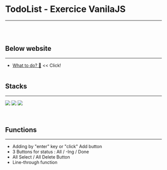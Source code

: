 # TodoList - Exercice VanilaJS

---

<br>
<br>

## Below website

---

- [What to do? 🤔](https://deokminlee92.github.io/TodoList_VanliaJS/) << Click!
  <br>
  <br>

## Stacks

---

<img src="https://img.shields.io/badge/html5-E34F26?style=for-the-badge&logo=html5&logoColor=white"> <img src="https://img.shields.io/badge/css-1572B6?style=for-the-badge&logo=css3&logoColor=white"> <img src="https://img.shields.io/badge/javascript-F7DF1E?style=for-the-badge&logo=javascript&logoColor=black">
<br>
<br>
<br>

## Functions

---

- Adding by "enter" key or "click" Add button
- 3 Buttons for status : All / -Ing / Done
- All Select / All Delete Button
- Line-through function
  <br>
  <br>
